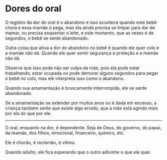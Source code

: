 
# Dores do oral

O registro da dor do oral é o abandono e isso acontece quando este bebê chora e essa mamãe o pega, mas ela ainda precisa se limpar para dar de mamar, ou precisa esquentar o leite, e este momento, que as vezes é de segundos, o bebê se sente abandonado.

Outra coisa que ativa a dor do abandono no bebê é quando ele quer colo e a mamãe não dá. Quando ele quer sentir segurança e proteção e a mamãe não dá. 

Observe que isso pode não ser culpa da mãe, pois ela pode estar trabalhando, estar ocupada ou pode demorar alguns segundos para pegar o bebê no colo, mas ele interpreta isso como o abandono.

Quando sua amamentação é bruscamente interrompida, ele se sente abandonado.

Se a amamentação se extender por muitos anos ou é dada em excesso, a criança também sente que existe algo errado, que a mãe está agindo mais por ela do que por ele.

---

O oral, enquanto na dor, é dependente. Seja de Deus, do governo, do papai, da mamãe, dos filhos, emocional, financeiro, químico, etc.

Ele é chorão, é reclamão, é vítima.

Quando adulto, ele fica esperando que o outro adivinhe o que ele quer.


